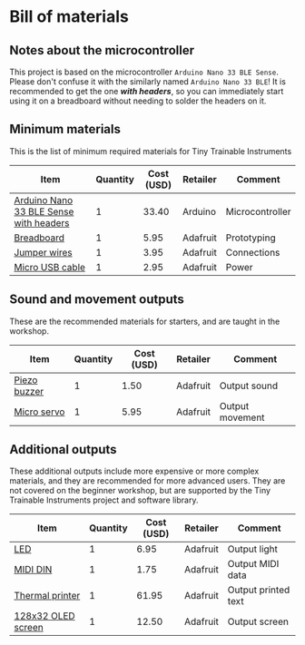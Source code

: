 # Bill of materials

## Notes about the microcontroller

This project is based on the microcontroller `Arduino Nano 33 BLE Sense`. Please don't confuse it with the similarly named `Arduino Nano 33 BLE`! It is recommended to get the one ***with headers***, so you can immediately start using it on a breadboard without needing to solder the headers on it.

## Minimum materials

This is the list of minimum required materials for Tiny Trainable Instruments

| Item | Quantity | Cost (USD) | Retailer | Comment |
|------|----------|------------|----------|---------|
| [Arduino Nano 33 BLE Sense with headers](https://store.arduino.cc/usa/nano-33-ble-sense-with-headers) | 1 | 33.40 | Arduino | Microcontroller |
| [Breadboard](https://www.adafruit.com/product/239) | 1 | 5.95 | Adafruit | Prototyping |
| [Jumper wires](https://www.adafruit.com/product/758) | 1 | 3.95 | Adafruit | Connections |
| [Micro USB cable](https://www.adafruit.com/product/592) | 1 | 2.95 | Adafruit |Power |

## Sound and movement outputs

These are the recommended materials for starters, and are taught in the workshop.

| Item | Quantity | Cost (USD) | Retailer | Comment |
|------|----------|------------|----------|---------|
| [Piezo buzzer](https://www.adafruit.com/product/160) | 1 | 1.50 | Adafruit | Output sound |
| [Micro servo](https://www.adafruit.com/product/169) | 1 | 5.95 | Adafruit | Output movement |

## Additional outputs

These additional outputs include more expensive or more complex materials, and they are recommended for more advanced users. They are not covered on the beginner workshop, but are supported by the Tiny Trainable Instruments project and software library.

| Item | Quantity | Cost (USD) | Retailer | Comment |
|------|----------|------------|----------|---------|
| [LED](https://www.adafruit.com/product/754) | 1 | 6.95 | Adafruit | Output light |
| [MIDI DIN](https://www.adafruit.com/product/1134) | 1 | 1.75 | Adafruit | Output MIDI data |
| [Thermal printer](https://www.adafruit.com/product/600) | 1 | 61.95 | Adafruit | Output printed text |
| [128x32 OLED screen](https://www.adafruit.com/product/4440) | 1 | 12.50 |  Adafruit | Output screen |
